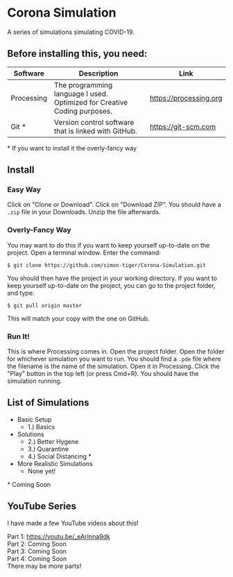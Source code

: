 # Corona Simulation
A series of simulations simulating COVID-19.

## Before installing this, you need:
|  Software  |                               Description                                |          Link          |
|------------|--------------------------------------------------------------------------|------------------------|
| Processing | The programming language I used. Optimized for Creative Coding purposes. | https://processing.org |
| Git *      | Version control software that is linked with GitHub.                     | https://git-scm.com    |

\* If you want to install it the overly-fancy way

## Install

### Easy Way
Click on "Clone or Download". Click on "Download ZIP".  You should have a `.zip` file in your Downloads. Unzip the file afterwards.

### Overly-Fancy Way
You may want to do this if you want to keep yourself up-to-date on the project. Open a terminal window. Enter the command:

```
$ git clone https://github.com/simon-tiger/Corona-Simulation.git
```

You should then have the project in your working directory. If you want to keep yourself up-to-date on the project, you can go to the project folder, and type:

```
$ git pull origin master
```

This will match your copy with the one on GitHub.

### Run It!
This is where Processing comes in. Open the project folder. Open the folder for whichever simulation you want to run.
You should find a `.pde` file where the filename is the name of the simulation. Open it in Processing.
Click the "Play" button in the top left (or press Cmd+R). You should have the simulation running.

## List of Simulations
* Basic Setup
  * 1.) Basics
* Solutions
  * 2.) Better Hygene
  * 3.) Quarantine
  * 4.) Social Distancing *
* More Realistic Simulations
  * None yet!

\* Coming Soon

## YouTube Series
I have made a few YouTube videos about this!

Part 1: https://youtu.be/_eArInna9dk  
Part 2: Coming Soon  
Part 3: Coming Soon  
Part 4: Coming Soon  
There may be more parts!
